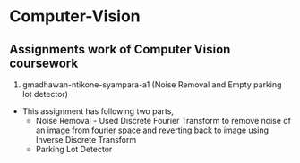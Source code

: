 # Computer-Vision

## Assignments work of Computer Vision coursework
1. gmadhawan-ntikone-syampara-a1 (Noise Removal and Empty parking lot detector)
 - This assignment has following two parts,
   - Noise Removal - Used Discrete Fourier Transform to remove noise of an image from fourier space and reverting back to image using Inverse Discrete Transform
   - Parking Lot Detector 
